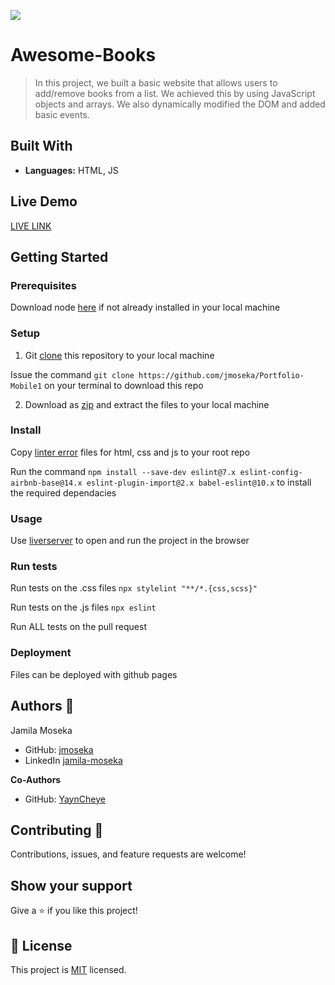 ![](https://img.shields.io/badge/Microverse-blueviolet)

# Awesome-Books

> In this project, we built a basic website that allows users to add/remove books from a list. We achieved this by using JavaScript objects and arrays. We also dynamically modified the DOM and added basic events.

## Built With

- **Languages:** HTML, JS

## Live Demo

[LIVE LINK](https://jmoseka.github.io/Awesome-Books/)

## Getting Started

### Prerequisites
Download node [here](https://nodejs.org/en/download/) if not already installed in your local machine

### Setup
1. Git [clone]("https://github.com/jmoseka/Portfolio-Mobile1") this repository to your local machine

Issue the command ```git clone https://github.com/jmoseka/Portfolio-Mobile1``` on your terminal to download this repo

2. Download as [zip](https://github.com/jmoseka/Portfolio-Mobile1/archive/refs/heads/main.zip) and extract the files to your local machine

### Install
Copy [linter error](https://github.com/microverseinc/linters-config/tree/master/html-css-js) files for html, css and js to your root repo

Run the command ```npm install --save-dev eslint@7.x eslint-config-airbnb-base@14.x eslint-plugin-import@2.x babel-eslint@10.x``` to install the required dependacies 

### Usage
Use [liverserver](https://marketplace.visualstudio.com/items?itemName=ritwickdey.LiveServer#:~:text=Shortcuts%20to%20Start%2FStop%20Server&text=Open%20a%20HTML%20file%20and,on%20Open%20with%20Live%20Server%20.&text=Open%20the%20Command%20Pallete%20by,Server%20to%20stop%20a%20server) to open and run the project in the browser

### Run tests

Run tests on the .css files
```npx stylelint "**/*.{css,scss}"```

Run tests on the .js files
```npx eslint ```

Run ALL tests on the pull request 

### Deployment
Files can be deployed with github pages

## Authors 👤

Jamila Moseka

- GitHub: [jmoseka](https://github.com/jmoseka)
- LinkedIn [jamila-moseka](https://www.linkedin.com/in/jamila-moseka/)

**Co-Authors**
- GitHub: [YaynCheye](https://github.com/yayner2002)


## Contributing 🤝 

Contributions, issues, and feature requests are welcome!


## Show your support

Give a ⭐️ if you like this project!

## 📝 License

This project is [MIT](./MIT.md) licensed.
